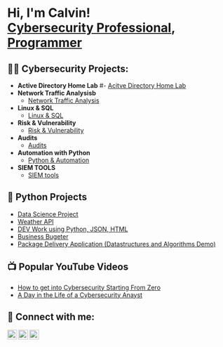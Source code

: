 <h1>Hi, I'm Calvin! <br/><a href="https://www.linkedin.com/in/calvin-carr/">Cybersecurity Professional</a>, <a href="https://github.com/joshmadakor1">Programmer</a> </h1>

<h2>👨‍💻 Cybersecurity Projects:</h2>

- <b> Active Directory Home Lab</b>
#- [Acitve Directory Home Lab](#https://github.com/joshmadakor1/Algorithms-Practice)
- <b> Network Traffic Analysisb</b>
  - [Network Traffic Analysis](https://github.com/Mrcarr419/Network-Traffic-Analysis)
- <b> Linux & SQL</b>
  - [Linux & SQL](https://github.com/Mrcarr419/Linux-SQL/blob/main/README.md)
- <b> Risk & Vulnerability</b>
  - [Risk & Vulnerability](https://github.com/Mrcarr419/Risk-Vulnerability)
- <b> Audits</b>
  - [Audits](https://github.com/Mrcarr419/Audits/blob/main/README.md)
- <b> Automation with Python </b>
  - [Python & Automation](https://github.com/Mrcarr419/Python-Automation/blob/main/README.md)
- <b> SIEM TOOLS </b>
  - [SIEM tools](https://github.com/Mrcarr419/SIEM-Tools-/blob/main/README.md)

<h2>🐍 Python Projects</h2>
  
  - [Data Science Project](https://github.com/Mrcarr419/Data-Science-with-Call-Of-Duty)
  - [Weather API](https://github.com/Mrcarr419/API/edit/main/Weather%20API)
  - [DEV Work using Python, JSON, HTML](https://github.com/Mrcarr419/Web_Dev_Work)
  - [Business Bugeter](https://github.com/Mrcarr419/budgeter/blob/main/Budgeter)
  - [Package Delivery Application (Datastructures and Algorithms Demo)](https://github.com/joshmadakor1/Package-Delivery-Pathfinding-Algorithm)

<h2>📺 Popular YouTube Videos</h2>

- [How to get into Cybersecurity Starting From Zero]()
- [A Day in the Life of a Cybersecurity Anayst]()

<h2> 🤳 Connect with me:</h2>

[<img align="left" alt="JoshMadakor | YouTube" width="22px" src="https://cdn.jsdelivr.net/npm/simple-icons@v3/icons/youtube.svg" />][youtube]
[<img align="left" alt="JoshMadakor | LinkedIn" width="22px" src="https://cdn.jsdelivr.net/npm/simple-icons@v3/icons/linkedin.svg" />][linkedin]
[<img align="left" alt="JoshMadakor | Instagram" width="22px" src="https://cdn.jsdelivr.net/npm/simple-icons@v3/icons/instagram.svg" />][instagram]


[youtube]: https://www.youtube.com/c/joshmadakor
[instagram]: https://www.instagram.com/mr_calvin2u
[linkedin]: https://www.linkedin.com/in/calvin-carr

<!--
**joshmadakor1/joshmadakor1** is a ✨ _special_ ✨ repository because its `README.md` (this file) appears on your GitHub profile.

Here are some ideas to get you started:

- 🔭 I’m currently working on ...
- 🌱 I’m currently learning ...
- 👯 I’m looking to collaborate on ...
- 🤔 I’m looking for help with ...
- 💬 Ask me about ...
- 📫 How to reach me: ...
- 😄 Pronouns: ...
- ⚡ Fun fact: ...
-->
